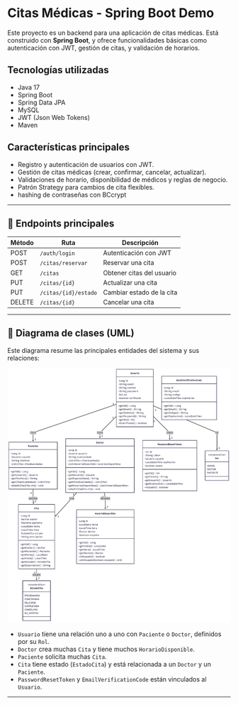 # Citas Médicas - Spring Boot Demo

Este proyecto es un backend para una aplicación de citas médicas. Está construido con **Spring Boot**, y ofrece funcionalidades básicas como autenticación con JWT, gestión de citas, y validación de horarios.

## Tecnologías utilizadas

- Java 17
- Spring Boot
- Spring Data JPA
- MySQL
- JWT (Json Web Tokens)
- Maven

## Características principales

- Registro y autenticación de usuarios con JWT.
- Gestión de citas médicas (crear, confirmar, cancelar, actualizar).
- Validaciones de horario, disponibilidad de médicos y reglas de negocio.
- Patrón Strategy para cambios de cita flexibles.
- hashing de contraseñas con BCcrypt


---

## 🧪 Endpoints principales

| Método | Ruta                  | Descripción               |
|--------|-----------------------|---------------------------|
| POST   | `/auth/login`         | Autenticación con JWT     |
| POST   | `/citas/reservar`     | Reservar una cita         |
| GET    | `/citas`              | Obtener citas del usuario |
| PUT    | `/citas/{id}`         | Actualizar una cita       |
| PUT    | `/citas/{id}/estado`  | Cambiar estado de la cita |
| DELETE | `/citas/{id}`         | Cancelar una cita         |

---

## 📄 Diagrama de clases (UML)

Este diagrama resume las principales entidades del sistema y sus relaciones:

![Diagrama UML](docs/Editor%20_%20Mermaid%20Chart-2025-06-19-165728.png)


- `Usuario` tiene una relación uno a uno con `Paciente` o `Doctor`, definidos por su `Rol`.
- `Doctor` crea muchas `Cita` y tiene muchos `HorarioDisponible`.
- `Paciente` solicita muchas `Cita`.
- `Cita` tiene estado (`EstadoCita`) y está relacionada a un `Doctor` y un `Paciente`.
- `PasswordResetToken` y `EmailVerificationCode` están vinculados al `Usuario`.

---


